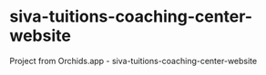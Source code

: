 # siva-tuitions-coaching-center-website
Project from Orchids.app - siva-tuitions-coaching-center-website
